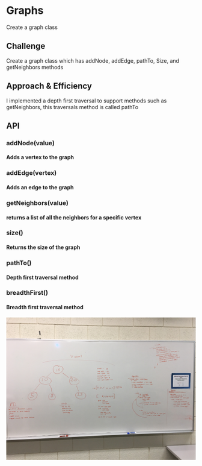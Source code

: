 # Graphs
Create a graph class

## Challenge
Create a graph class which has addNode, addEdge, pathTo, Size, and getNeighbors methods

## Approach & Efficiency
I implemented a depth first traversal to support methods such as getNeighbors, this traversals method is called pathTo

## API
### addNode(value)
#### Adds a vertex to the graph

### addEdge(vertex)
#### Adds an edge to the graph

### getNeighbors(value)
#### returns a list of all the neighbors for a specific vertex

### size()
#### Returns the size of the graph

### pathTo()
#### Depth first traversal method

### breadthFirst()
#### Breadth first traversal method
![Picture of whiteboarding for breadthFirst](../../assets/breadth_first.jpg)
